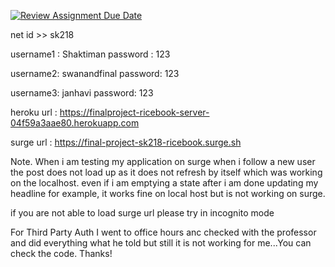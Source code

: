 [![Review Assignment Due Date](https://classroom.github.com/assets/deadline-readme-button-24ddc0f5d75046c5622901739e7c5dd533143b0c8e959d652212380cedb1ea36.svg)](https://classroom.github.com/a/WupkAtjJ)

net id >> sk218

username1 : Shaktiman
password : 123

username2: swanandfinal
password: 123

username3: janhavi
password: 123

heroku url : https://finalproject-ricebook-server-04f59a3aae80.herokuapp.com

surge url : https://final-project-sk218-ricebook.surge.sh

Note. When i am testing my application on surge when i follow a new user the post does not load up as it does not refresh by itself which was working on the localhost. even if i am emptying a state after i am done updating my headline for example, it works fine on local host but is not working on surge.


if you are not able to load surge url please try in incognito mode

For Third Party Auth I went to office hours anc checked with the professor and did everything what he told but still it is not working for me...You can check the code. Thanks!
